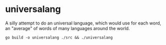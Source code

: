 # universalang

A silly attempt to do an universal language, which would use for each word, an "average" of words of many languages around the world.

```
go build -o universalang ./src && ./universalang
```
